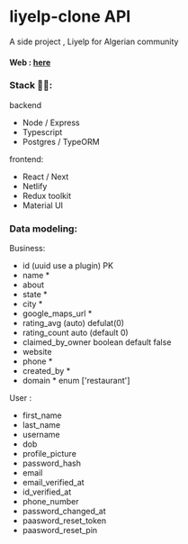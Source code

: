# liyelp-clone API
A side project , Liyelp for Algerian community  

#### Web : [here](https://github.com/amine-louni/dz-review-web)

### Stack 🐱‍💻:

backend

- Node / Express
- Typescript
- Postgres / TypeORM

frontend:

- React / Next
- Netlify
- Redux toolkit
- Material UI

### Data modeling:

Business:

- id (uuid use a plugin) PK
- name *
- about
- state *
- city *
- google_maps_url *
- rating_avg (auto) defulat(0)
- rating_count auto (default 0)
- claimed_by_owner boolean default false
- website
- phone *
- created_by *
- domain * enum ['restaurant']

User : 

- first_name
- last_name
- username
- dob
- profile_picture
- password_hash
- email
- email_verified_at
- id_verified_at
- phone_number
- password_changed_at
- paasword_reset_token
- paasword_reset_pin
